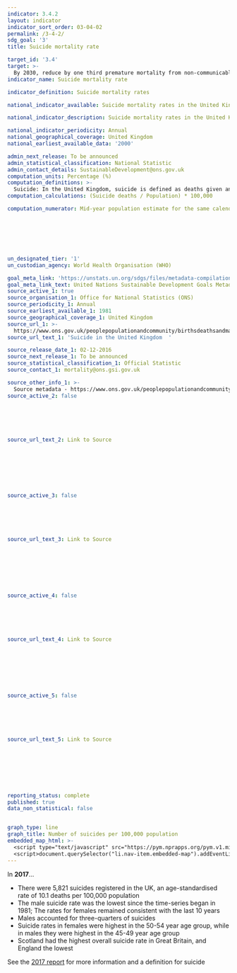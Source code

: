 ```yaml
---
indicator: 3.4.2
layout: indicator
indicator_sort_order: 03-04-02
permalink: /3-4-2/
sdg_goal: '3'
title: Suicide mortality rate

target_id: '3.4'
target: >-
  By 2030, reduce by one third premature mortality from non-communicable diseases through prevention and treatment and promote mental health and well-being.
indicator_name: Suicide mortality rate

indicator_definition: Suicide mortality rates 

national_indicator_available: Suicide mortality rates in the United Kingdom 

national_indicator_description: Suicide mortality rates in the United Kingdom

national_indicator_periodicity: Annual
national_geographical_coverage: United Kingdom
national_earliest_available_data: '2000'

admin_next_release: To be announced
admin_statistical_classification: National Statistic
admin_contact_details: SustainableDevelopment@ons.gov.uk
computation_units: Percentage (%)
computation_definitions: >-
  Suicide: In the United Kingdom, suicide is defined as deaths given an underlying cause of intentional self-harm or injury/poisoning of undetermined intent. To calculate suicide mortality rates, we took the total number of registered suicides deaths in a year and divided by the population and multiplied by 100,000.
computation_calculations: (Suicide deaths / Population) * 100,000

computation_numerator: Mid-year population estimate for the same calendar year 







un_designated_tier: '1'
un_custodian_agency: World Health Organisation (WHO)

goal_meta_link: 'https://unstats.un.org/sdgs/files/metadata-compilation/Metadata-Goal-3.pdf'
goal_meta_link_text: United Nations Sustainable Development Goals Metadata (PDF 65.1 KB)
source_active_1: true
source_organisation_1: Office for National Statistics (ONS)
source_periodicity_1: Annual  
source_earliest_available_1: 1981
source_geographical_coverage_1: United Kingdom 
source_url_1: >-
  https://www.ons.gov.uk/peoplepopulationandcommunity/birthsdeathsandmarriages/deaths/datasets/suicidesintheunitedkingdomreferencetables
source_url_text_1: 'Suicide in the United Kingdom  '

source_release_date_1: 02-12-2016
source_next_release_1: To be announced
source_statistical_classification_1: Official Statistic
source_contact_1: mortality@ons.gsi.gov.uk   

source_other_info_1: >-
  Source metadata - https://www.ons.gov.uk/peoplepopulationandcommunity/birthsdeathsandmarriages/deaths/bulletins/suicidesintheunitedkingdom/2015registrations
source_active_2: false






source_url_text_2: Link to Source








source_active_3: false






source_url_text_3: Link to Source








source_active_4: false






source_url_text_4: Link to Source








source_active_5: false






source_url_text_5: Link to Source








reporting_status: complete
published: true
data_non_statistical: false


graph_type: line
graph_title: Number of suicides per 100,000 population
embedded_map_html: >-
  <script type="text/javascript" src="https://pym.nprapps.org/pym.v1.min.js"></script>
  <script>document.querySelector("li.nav-item.embedded-map").addEventListener("click",function(){ var pymParent = new pym.Parent('embeddedmapview', 'https://norric1admin.github.io/maptemplates/indicators/Ghana-District/map.html', {});})</script>
---
```

In **2017**...

 * There were 5,821 suicides registered in the UK, an age-standardised rate of 10.1 deaths per 100,000 population
 * The male suicide rate was the lowest since the time-series began in 1981; The rates for females remained consistent with the last 10 years
 * Males accounted for three-quarters of suicides
 * Suicide rates in females were highest in the 50-54 year age group, while in males they were highest in the 45-49 year age group
 * Scotland had the highest overall suicide rate in Great Britain, and England the lowest

 See the [2017 report](https://www.ons.gov.uk/peoplepopulationandcommunity/birthsdeathsandmarriages/deaths/bulletins/suicidesintheunitedkingdom/2017registrations) for more information and a definition for suicide

